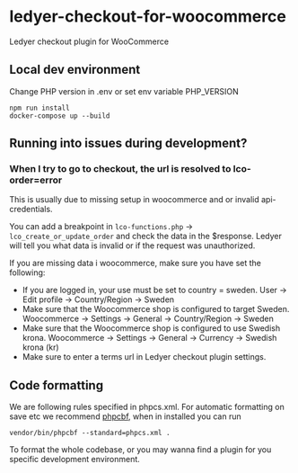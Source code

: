 # ledyer-checkout-for-woocommerce

Ledyer checkout plugin for WooCommerce

## Local dev environment

Change PHP version in .env or set env variable PHP_VERSION

```shell
npm run install
docker-compose up --build
```

## Running into issues during development?

### When I try to go to checkout, the url is resolved to lco-order=error

This is usually due to missing setup in woocommerce and or invalid api-credentials.

You can add a breakpoint in `lco-functions.php` -> `lco_create_or_update_order` and check the data in the $response. Ledyer will tell you what data is invalid or if the request was unauthorized.

If you are missing data i woocommerce, make sure you have set the following:

- If you are logged in, your use must be set to country = sweden. User -> Edit profile -> Country/Region -> Sweden
- Make sure that the Woocommerce shop is configured to target Sweden. Woocommerce -> Settings -> General -> Country/Region -> Sweden
- Make sure that the Woocommerce shop is configured to use Swedish krona. Woocommerce -> Settings -> General -> Currency -> Swedish krona (kr)
- Make sure to enter a terms url in Ledyer checkout plugin settings.

## Code formatting

We are following rules specified in phpcs.xml. For automatic formatting on save etc we recommend [phpcbf](https://phpqa.io/projects/phpcbf.html), when in installed you can run
```shell
vendor/bin/phpcbf --standard=phpcs.xml .
```
To format the whole codebase, or you may wanna find a plugin for you specific development environment.
